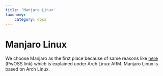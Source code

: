 ```yaml
---
title: 'Manjaro Linux'
taxonomy:
    category: docs
---
```


# Manjaro Linux

We choose Manjaro as the first place because of same reasons like [here](https://guideline.pwoss.xyz/basics/overview/sub-topic) (PwOSS link) which is explained under Arch Linux ARM. Manjaro Linux is based on Arch Linux.